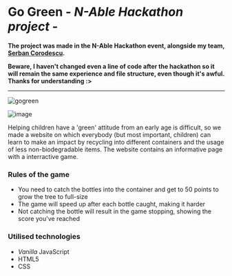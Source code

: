 # Go Green - _N-Able Hackathon project_ -


**The project was made in the N-Able Hackathon event, alongside my team, [Serban Corodescu](https://github.com/LowBudgetChaplin).**

**Beware, I haven't changed even a line of code after the hackathon so it will remain the same experience and file structure, even though it's awful. Thanks for understanding :>**

---
![gogreen](https://user-images.githubusercontent.com/14115915/223575478-a1738b39-5082-43a1-95f9-f2955735fcd5.png)

![image](https://user-images.githubusercontent.com/14115915/223575379-222a5701-9138-4bdf-94ad-98d35096ac8a.png)


Helping children have a 'green' attitude from an early age is difficult, so we made a website on which everybody (but most important, children) can learn to make an impact by recycling into different containers and the usage of less non-biodegradable items.
The website contains an informative page with a interractive game.

### Rules of the game
* You need to catch the bottles into the container and get to 50 points to grow the tree to full-size
* The game will speed up after each bottle caught, making it harder
* Not catching the bottle will result in the game stopping, showing the score you've reached


### Utilised technologies
* _Vanilla_ JavaScript
* HTML5
* CSS


